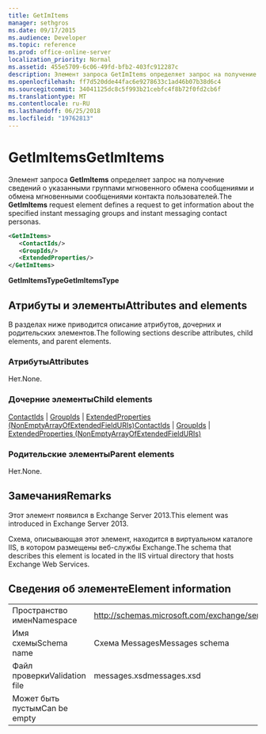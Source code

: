 ```yaml
---
title: GetImItems
manager: sethgros
ms.date: 09/17/2015
ms.audience: Developer
ms.topic: reference
ms.prod: office-online-server
localization_priority: Normal
ms.assetid: 455e5709-6c06-49fd-bfb2-403fc912287c
description: Элемент запроса GetImItems определяет запрос на получение сведений о указанными группами мгновенного обмена сообщениями и обмена мгновенными сообщениями контакта пользователей.
ms.openlocfilehash: ff7d520dde44fac6e9278633c1ad46b07b38d6c4
ms.sourcegitcommit: 34041125dc8c5f993b21cebfc4f8b72f0fd2cb6f
ms.translationtype: MT
ms.contentlocale: ru-RU
ms.lasthandoff: 06/25/2018
ms.locfileid: "19762813"
---
```

# <a name="getimitems"></a><span data-ttu-id="70e9b-103">GetImItems</span><span class="sxs-lookup"><span data-stu-id="70e9b-103">GetImItems</span></span>

<span data-ttu-id="70e9b-104">Элемент запроса **GetImItems** определяет запрос на получение сведений о указанными группами мгновенного обмена сообщениями и обмена мгновенными сообщениями контакта пользователей.</span><span class="sxs-lookup"><span data-stu-id="70e9b-104">The **GetImItems** request element defines a request to get information about the specified instant messaging groups and instant messaging contact personas.</span></span> 
  
```XML
<GetImItems>
   <ContactIds/>
   <GroupIds/>
   <ExtendedProperties/>
</GetImItems>
```

 <span data-ttu-id="70e9b-105">**GetImItemsType**</span><span class="sxs-lookup"><span data-stu-id="70e9b-105">**GetImItemsType**</span></span>
## <a name="attributes-and-elements"></a><span data-ttu-id="70e9b-106">Атрибуты и элементы</span><span class="sxs-lookup"><span data-stu-id="70e9b-106">Attributes and elements</span></span>

<span data-ttu-id="70e9b-107">В разделах ниже приводится описание атрибутов, дочерних и родительских элементов.</span><span class="sxs-lookup"><span data-stu-id="70e9b-107">The following sections describe attributes, child elements, and parent elements.</span></span>
  
### <a name="attributes"></a><span data-ttu-id="70e9b-108">Атрибуты</span><span class="sxs-lookup"><span data-stu-id="70e9b-108">Attributes</span></span>

<span data-ttu-id="70e9b-109">Нет.</span><span class="sxs-lookup"><span data-stu-id="70e9b-109">None.</span></span>
  
### <a name="child-elements"></a><span data-ttu-id="70e9b-110">Дочерние элементы</span><span class="sxs-lookup"><span data-stu-id="70e9b-110">Child elements</span></span>

<span data-ttu-id="70e9b-111">[ContactIds](contactids.md) | [GroupIds](groupids.md) | [ExtendedProperties (NonEmptyArrayOfExtendedFieldURIs)](extendedproperties-nonemptyarrayofextendedfielduris.md)</span><span class="sxs-lookup"><span data-stu-id="70e9b-111">[ContactIds](contactids.md) | [GroupIds](groupids.md) | [ExtendedProperties (NonEmptyArrayOfExtendedFieldURIs)](extendedproperties-nonemptyarrayofextendedfielduris.md)</span></span>
  
### <a name="parent-elements"></a><span data-ttu-id="70e9b-112">Родительские элементы</span><span class="sxs-lookup"><span data-stu-id="70e9b-112">Parent elements</span></span>

<span data-ttu-id="70e9b-113">Нет.</span><span class="sxs-lookup"><span data-stu-id="70e9b-113">None.</span></span>
  
## <a name="remarks"></a><span data-ttu-id="70e9b-114">Замечания</span><span class="sxs-lookup"><span data-stu-id="70e9b-114">Remarks</span></span>

<span data-ttu-id="70e9b-115">Этот элемент появился в Exchange Server 2013.</span><span class="sxs-lookup"><span data-stu-id="70e9b-115">This element was introduced in Exchange Server 2013.</span></span>
  
<span data-ttu-id="70e9b-116">Схема, описывающая этот элемент, находится в виртуальном каталоге IIS, в котором размещены веб-службы Exchange.</span><span class="sxs-lookup"><span data-stu-id="70e9b-116">The schema that describes this element is located in the IIS virtual directory that hosts Exchange Web Services.</span></span>
  
## <a name="element-information"></a><span data-ttu-id="70e9b-117">Сведения об элементе</span><span class="sxs-lookup"><span data-stu-id="70e9b-117">Element information</span></span>

|||
|:-----|:-----|
|<span data-ttu-id="70e9b-118">Пространство имен</span><span class="sxs-lookup"><span data-stu-id="70e9b-118">Namespace</span></span>  <br/> |http://schemas.microsoft.com/exchange/services/2006/messages  <br/> |
|<span data-ttu-id="70e9b-119">Имя схемы</span><span class="sxs-lookup"><span data-stu-id="70e9b-119">Schema name</span></span>  <br/> |<span data-ttu-id="70e9b-120">Схема Messages</span><span class="sxs-lookup"><span data-stu-id="70e9b-120">Messages schema</span></span>  <br/> |
|<span data-ttu-id="70e9b-121">Файл проверки</span><span class="sxs-lookup"><span data-stu-id="70e9b-121">Validation file</span></span>  <br/> |<span data-ttu-id="70e9b-122">messages.xsd</span><span class="sxs-lookup"><span data-stu-id="70e9b-122">messages.xsd</span></span>  <br/> |
|<span data-ttu-id="70e9b-123">Может быть пустым</span><span class="sxs-lookup"><span data-stu-id="70e9b-123">Can be empty</span></span>  <br/> ||
   

